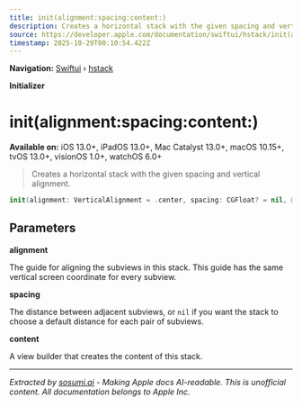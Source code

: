 ```yaml
---
title: init(alignment:spacing:content:)
description: Creates a horizontal stack with the given spacing and vertical alignment.
source: https://developer.apple.com/documentation/swiftui/hstack/init(alignment:spacing:content:)
timestamp: 2025-10-29T00:10:54.422Z
---
```


**Navigation:** [Swiftui](/documentation/swiftui) › [hstack](/documentation/swiftui/hstack)

**Initializer**

# init(alignment:spacing:content:)

**Available on:** iOS 13.0+, iPadOS 13.0+, Mac Catalyst 13.0+, macOS 10.15+, tvOS 13.0+, visionOS 1.0+, watchOS 6.0+

> Creates a horizontal stack with the given spacing and vertical alignment.

```swift
init(alignment: VerticalAlignment = .center, spacing: CGFloat? = nil, @ViewBuilder content: () -> Content)
```

## Parameters

**alignment**

The guide for aligning the subviews in this stack. This guide has the same vertical screen coordinate for every subview.



**spacing**

The distance between adjacent subviews, or `nil` if you want the stack to choose a default distance for each pair of subviews.



**content**

A view builder that creates the content of this stack.

---

*Extracted by [sosumi.ai](https://sosumi.ai) - Making Apple docs AI-readable.*
*This is unofficial content. All documentation belongs to Apple Inc.*
